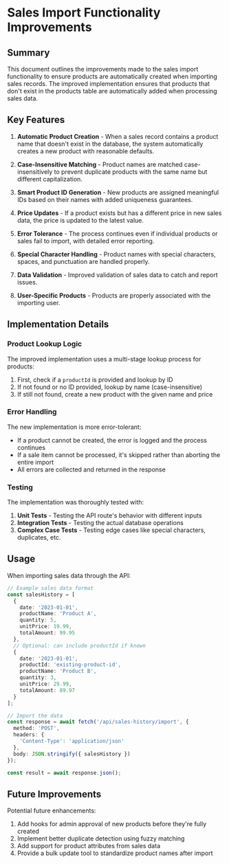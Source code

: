 # Sales Import Functionality Improvements

## Summary

This document outlines the improvements made to the sales import functionality to ensure products are automatically created when importing sales records. The improved implementation ensures that products that don't exist in the products table are automatically added when processing sales data.

## Key Features

1. **Automatic Product Creation** - When a sales record contains a product name that doesn't exist in the database, the system automatically creates a new product with reasonable defaults.

2. **Case-Insensitive Matching** - Product names are matched case-insensitively to prevent duplicate products with the same name but different capitalization.

3. **Smart Product ID Generation** - New products are assigned meaningful IDs based on their names with added uniqueness guarantees.

4. **Price Updates** - If a product exists but has a different price in new sales data, the price is updated to the latest value.

5. **Error Tolerance** - The process continues even if individual products or sales fail to import, with detailed error reporting.

6. **Special Character Handling** - Product names with special characters, spaces, and punctuation are handled properly.

7. **Data Validation** - Improved validation of sales data to catch and report issues.

8. **User-Specific Products** - Products are properly associated with the importing user.

## Implementation Details

### Product Lookup Logic

The improved implementation uses a multi-stage lookup process for products:

1. First, check if a `productId` is provided and lookup by ID
2. If not found or no ID provided, lookup by name (case-insensitive)
3. If still not found, create a new product with the given name and price

### Error Handling

The new implementation is more error-tolerant:

- If a product cannot be created, the error is logged and the process continues
- If a sale item cannot be processed, it's skipped rather than aborting the entire import
- All errors are collected and returned in the response

### Testing

The implementation was thoroughly tested with:

1. **Unit Tests** - Testing the API route's behavior with different inputs
2. **Integration Tests** - Testing the actual database operations
3. **Complex Case Tests** - Testing edge cases like special characters, duplicates, etc.

## Usage

When importing sales data through the API:

```typescript
// Example sales data format
const salesHistory = [
  {
    date: '2023-01-01',
    productName: 'Product A',
    quantity: 5,
    unitPrice: 19.99,
    totalAmount: 99.95
  },
  // Optional: can include productId if known
  {
    date: '2023-01-01',
    productId: 'existing-product-id',
    productName: 'Product B',
    quantity: 3,
    unitPrice: 29.99,
    totalAmount: 89.97
  }
];

// Import the data
const response = await fetch('/api/sales-history/import', {
  method: 'POST',
  headers: {
    'Content-Type': 'application/json'
  },
  body: JSON.stringify({ salesHistory })
});

const result = await response.json();
```

## Future Improvements

Potential future enhancements:

1. Add hooks for admin approval of new products before they're fully created
2. Implement better duplicate detection using fuzzy matching
3. Add support for product attributes from sales data
4. Provide a bulk update tool to standardize product names after import 